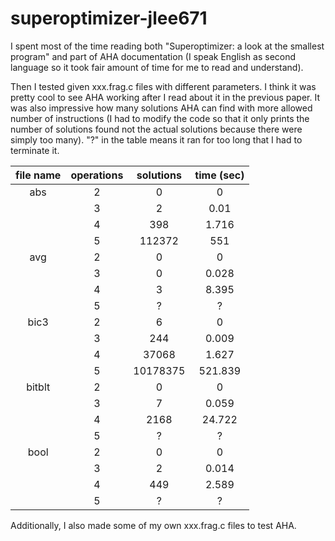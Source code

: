 # superoptimizer-jlee671
I spent most of the time reading both "Superoptimizer: a look at the smallest program" and part of AHA documentation (I speak English as second language so it took fair amount of time for me to read and understand). 

Then I tested given xxx.frag.c files with different parameters. I think it was pretty cool to see AHA working after I read about it in the previous paper. It was also impressive how many solutions AHA can find with more allowed number of instructions (I had to modify the code so that it only prints the number of solutions found not the actual solutions because there were simply too many). "?" in the table means it ran for too long that I had to terminate it.

| file name | operations | solutions | time (sec) |
| :---:     | :---:      | :---:     | :---:      |
|abs        | 2          | 0         | 0          |
|           | 3          | 2         | 0.01       |
|           | 4          | 398       | 1.716      |
|           | 5          | 112372    | 551        |
|avg        | 2          | 0         | 0          |
|           | 3          | 0         | 0.028      |
|           | 4          | 3         | 8.395      |
|           | 5          | ?         | ?          | 
|bic3       | 2          | 6         | 0          | 
|           | 3          | 244       | 0.009      |
|           | 4          | 37068     | 1.627      |
|           | 5          | 10178375  | 521.839    |
|bitblt     | 2          | 0         | 0          | 
|           | 3          | 7         | 0.059      |
|           | 4          | 2168      | 24.722     |
|           | 5          | ?         | ?          | 
|bool       | 2          | 0         | 0          | 
|           | 3          | 2         | 0.014      |
|           | 4          | 449       | 2.589      |
|           | 5          | ?         | ?          | 


Additionally, I also made some of my own xxx.frag.c files to test AHA. 
